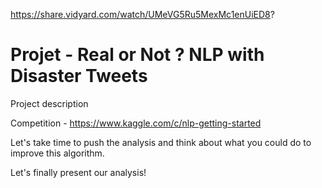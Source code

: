 




https://share.vidyard.com/watch/UMeVG5Ru5MexMc1enUiED8?




# Projet - Real or Not ? NLP with Disaster Tweets

Project description

Competition - https://www.kaggle.com/c/nlp-getting-started

Let's take time to push the analysis and think about what you could do to improve this algorithm.

Let's finally present our analysis!
